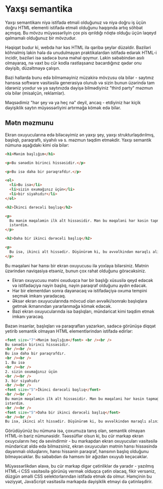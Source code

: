 # Yaxşı semantika

Yaxşı semantikanı niyə istifadə etməli olduğunuz və niyə doğru iş üçün doğru HTML elementi istifadə etməli olduğunu haqqında artıq söhbət açmışıq. Bu mövzu müyəssərliyin çox pis qırıldığı nöqtə olduğu üçün laqeyd qalmamalı olduğunuz bir mövzudur.

Həqiqət budur ki, webdə hər kəs HTML ilə qəribə şeylər düzəldir. Bəziləri köhnəlmiş lakin hələ də unudulmayan praktikalardan istifadə edərək HTML-i incidir, bəziləri isə sadəcə buna məhəl qoymur. Lakin səbəbindən asılı olmayaraq, nə vaxt bu cür kodla rastlaşsanız bacardığınız qədər onu dəyişib, düzəltməyə çalışın.

Bəzi hallarda bunu edə bilməməyiniz müzakirə mövzusu ola bilər - saytınız hansısa software vasitəsilə generasiya olunub və sizin bunun üzərində tam idarəniz yoxdur və ya saytınızda dəyişə bilmədiyiniz "third party" məzmun ola bilər (misalçün, reklamlar).

Məqsədimiz "hər şey və ya heç nə" deyil, ancaq - etdiyiniz hər kiçik dəyişiklik saytın müyəssərliyini artırmağa kömək edə bilər.

## Mətn məzmunu

Ekran oxuyucularına edə biləcəyimiz ən yaxşı şey, yaxşı strukturlaşdırılmış, başlıqlı, paraqraflı, siyahılı və s. məzmun təqdim etməkdir. Yaxşı semantik nümunə aşağıdakı kimi ola bilər:

```html
<h1>Mənim başlığım</h1>

<p>Bu sənədin birinci hissəsidir.</p>

<p>Bu isə daha bir paraqrafdır.</p>

<ol>
  <li>Bu isə</li>
  <li>sizin oxumağınız üçün</li>
  <li>bir siyahıdır</li>
</ol>

<h2>İkinci dərəcəli başlıq</h2>

<p>
  Bu mənim məqaləmin ilk alt hissəsidir. Mən bu məqaləni hər kəsin tapmağını çox
  istərdim.
</p>

<h2>Daha bir ikinci dərəcəli başlıq</h2>

<p>
  Bu isə, ikinci alt hissədir. Düşünürəm ki, bu əvvəlkindən maraqlı alınıb.
</p>
```

Bu məqaləni hər hansı bir ekran oxuyucusu ilə yoxlaya bilərsiniz. Mətnin üzərindən naviqasiya etsəniz, bunun çox rahat olduğunu görəcəksiniz.

- Ekran oxuyucusu mətni oxuduqca hər bir başlığı xüsusilə qeyd edəcək və istifadəçiyə nəyin başlıq, nəyin paraqraf olduğunu aydın edəcək.
- Hər bir elementdən sonra dayanacaq və istifadəçiyə oxuma tempini seçmək imkanı yaradacaq.
- Əksər ekran oxuyucularında mövcud olan əvvəlki/sonrakı başlıqlara getmək ikmanından yararlanmağa kömək edəcək.
- Bəzi ekran oxuyucularında isə başlıqları, mündəricat kimi təqdim etmək imkanı yaracaq.

Bəzən insanlar, başlıqları və paraqrafları yazarkən, sadəcə görünüşə diqqət yetirib semantik olmayan HTML elementlərindən istifadə edirlər:

```html
<font size="7">Mənim başlığım</font> <br /><br />
Bu sənədin birinci hissəsidir.
<br /><br />
Bu isə daha bir paraqrafdır.
<br /><br />
1. Bu isə
<br /><br />
2. sizin oxumağınız üçün
<br /><br />
3. bir siyahıdır
<br /><br />
<font size="5">İkinci dərəcəli başlıq</font>
<br /><br />
Bu mənim məqaləmin ilk alt hissəsidir. Mən bu məqaləni hər kəsin tapmağını çox
istərdim.
<br /><br />
<font size="5">Daha bir ikinci dərəcəli başlıq</font>
<br /><br />
Bu isə, ikinci alt hissədir. Düşünürəm ki, bu əvvəlkindən maraqlı alınıb.
```

Görüdüyünüz bu nümunə isə, çoxumuza tanış olan, semantik olmayan HTML-in bariz nümunəsidir. Təəssüflər olsun ki, bu cür markap ekran oxuycularını heç də sevindirmir - bu markapdan ekran oxuyucuları vasitəsilə mündəricat əldə edə bilməzsiniz, ekran oxuyucuları mətnin hansı hissəsində dayanmalı olduqlarını, hansı hissənin paraqraf, hansının başlıq olduğunu bilməyəcəklər. Bu səbəbdən də hamsını bir ağızdan oxuyub keçəcəklər.

Müyəssərlikdən əlavə, bu cür markap digər çətinliklər də yaradır - yazılmış HTML-i CSS vasitəsilə görünüş vermək olduqca çətin olacaq, fikir versəniz, düzgün əməlli CSS selektorlarından istifadə etmək də olmur. Həmçinin bu vəziyyət, JavaScript vasitəsilə markapda dəyişiklik etməyi də çətinləşdirir.
